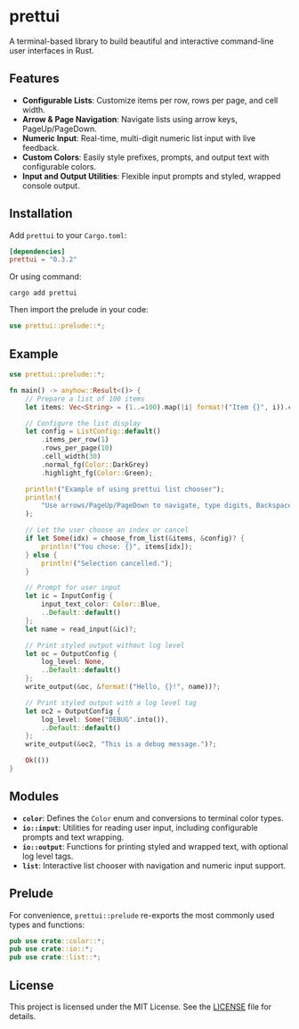 # prettui

A terminal-based library to build beautiful and interactive command-line user interfaces in Rust.

## Features

* **Configurable Lists**: Customize items per row, rows per page, and cell width.
* **Arrow & Page Navigation**: Navigate lists using arrow keys, PageUp/PageDown.
* **Numeric Input**: Real-time, multi-digit numeric list input with live feedback.
* **Custom Colors**: Easily style prefixes, prompts, and output text with configurable colors.
* **Input and Output Utilities**: Flexible input prompts and styled, wrapped console output.

## Installation

Add `prettui` to your `Cargo.toml`:

```toml
[dependencies]
prettui = "0.3.2"
```

Or using command:

```
cargo add prettui
```

Then import the prelude in your code:

```rust
use prettui::prelude::*;
```

## Example

```rust
use prettui::prelude::*;

fn main() -> anyhow::Result<()> {
    // Prepare a list of 100 items
    let items: Vec<String> = (1..=100).map(|i| format!("Item {}", i)).collect();

    // Configure the list display
    let config = ListConfig::default()
        .items_per_row(1)
        .rows_per_page(10)
        .cell_width(30)
        .normal_fg(Color::DarkGrey)
        .highlight_fg(Color::Green);

    println!("Example of using prettui list chooser");
    println!(
        "Use arrows/PageUp/PageDown to navigate, type digits, Backspace to delete, Enter to confirm, Esc to cancel."
    );

    // Let the user choose an index or cancel
    if let Some(idx) = choose_from_list(&items, &config)? {
        println!("You chose: {}", items[idx]);
    } else {
        println!("Selection cancelled.");
    }

    // Prompt for user input
    let ic = InputConfig {
        input_text_color: Color::Blue,
        ..Default::default()
    };
    let name = read_input(&ic)?;

    // Print styled output without log level
    let oc = OutputConfig {
        log_level: None,
        ..Default::default()
    };
    write_output(&oc, &format!("Hello, {}!", name))?;

    // Print styled output with a log level tag
    let oc2 = OutputConfig {
        log_level: Some("DEBUG".into()),
        ..Default::default()
    };
    write_output(&oc2, "This is a debug message.")?;

    Ok(())
}
```

## Modules

* **`color`**: Defines the `Color` enum and conversions to terminal color types.
* **`io::input`**: Utilities for reading user input, including configurable prompts and text wrapping.
* **`io::output`**: Functions for printing styled and wrapped text, with optional log level tags.
* **`list`**: Interactive list chooser with navigation and numeric input support.

## Prelude

For convenience, `prettui::prelude` re-exports the most commonly used types and functions:

```rust
pub use crate::color::*;
pub use crate::io::*;
pub use crate::list::*;
```

## License

This project is licensed under the MIT License. See the [LICENSE](LICENSE) file for details.
